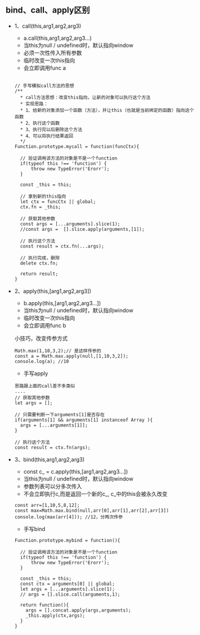 ## bind、call、apply区别

- 1、call(this,arg1,arg2,arg3) 
  * a.call(this,arg1,arg2,arg3...)
  * 当this为null / undefined时，默认指向window
  * 必须一次性传入所有参数
  * 临时改变一次this指向
  * 会立即调用func a 

  ```
  
  // 手写模拟call方法的思想
  /**
    * call方法思想：改变this指向，让新的对象可以执行这个方法
    * 实现思路：
    * 1、给新的对象添加一个函数（方法），并让this（也就是当前绑定的函数）指向这个函数
    * 2、执行这个函数
    * 3、执行完以后删除这个方法
    * 4、可以将执行结果返回
    */
  Function.prototype.mycall = function(funcCtx){

    // 验证调用该方法的对象是不是一个function
    if(typeof this !== 'function') {
        throw new TypeError('Erorr');
    }

    const _this = this;

    // 拿到新的this指向
    let ctx = funcCtx || global;
    ctx.fn = _this;

    // 获取其他参数
    const args = [...arguments].slice(1);
    //const args =  [].slice.apply(arguments,[1]);

    // 执行这个方法
    const result = ctx.fn(...args);

    // 执行完成，删除
    delete ctx.fn;
    
    return result;
  }
  ```

- 2、apply(this,[arg1,arg2,arg3])
  * b.apply(this,[arg1,arg2,arg3...])
  * 当this为null / undefined时，默认指向window
  * 临时改变一次this指向
  * 会立即调用func b

  小技巧，改变传参方式
  ```
  Math.max(1,10,3,2);// 是这样传参的
  const a = Math.max.apply(null,[1,10,3,2]);
  console.log(a); //10
  ```

  * 手写apply
  ```
  思路跟上面的call差不多类似
  ....
  // 获取其他参数
  let args = [];

  // 只需要判断一下arguments[1]是否存在
  if(arguments[1] && arguments[1] instanceof Array ){
    args = [...arguments[1]];
  }

  // 执行这个方法
  const result = ctx.fn(args);

  ```


- 3、bind(this,arg1,arg2,arg3) 
  * const c_ = c.apply(this,[arg1,arg2,arg3...])
  * 当this为null / undefined时，默认指向window
  * 参数列表可以分多次传入
  * 不会立即执行c,而是返回一个新的c_, c_中的this会被永久改变

  ```
  const arr=[1,10,5,8,12];
  const max=Math.max.bind(null,arr[0],arr[1],arr[2],arr[3])
  console.log(max(arr[4])); //12，分两次传参
  ```
  * 手写bind
  ```
  Function.prototype.mybind = function(){

    // 验证调用该方法的对象是不是一个function
    if(typeof this !== 'function') {
        throw new TypeError('Erorr');
    }
    
    const _this = this;
    const ctx = arguments[0] || global;
    let args = [...arguments].slice(1);
    // args = [].slice.call(arguments,1);

    return function(){
      args = [].concat.apply(args,arguments);
      _this.apply(ctx,args);
    }
  }
  ```